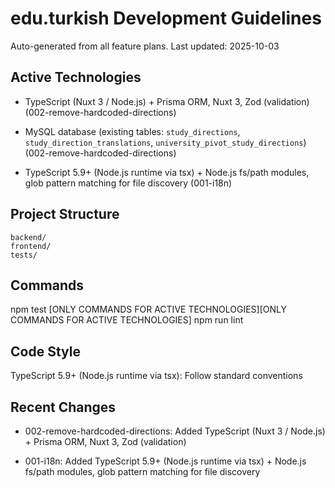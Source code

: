 # edu.turkish Development Guidelines

Auto-generated from all feature plans. Last updated: 2025-10-03

## Active Technologies
- TypeScript (Nuxt 3 / Node.js) + Prisma ORM, Nuxt 3, Zod (validation) (002-remove-hardcoded-directions)
- MySQL database (existing tables: `study_directions`, `study_direction_translations`, `university_pivot_study_directions`) (002-remove-hardcoded-directions)

- TypeScript 5.9+ (Node.js runtime via tsx) + Node.js fs/path modules, glob pattern matching for file discovery (001-i18n)

## Project Structure

```
backend/
frontend/
tests/
```

## Commands

npm test [ONLY COMMANDS FOR ACTIVE TECHNOLOGIES][ONLY COMMANDS FOR ACTIVE TECHNOLOGIES] npm run lint

## Code Style

TypeScript 5.9+ (Node.js runtime via tsx): Follow standard conventions

## Recent Changes
- 002-remove-hardcoded-directions: Added TypeScript (Nuxt 3 / Node.js) + Prisma ORM, Nuxt 3, Zod (validation)

- 001-i18n: Added TypeScript 5.9+ (Node.js runtime via tsx) + Node.js fs/path modules, glob pattern matching for file discovery

<!-- MANUAL ADDITIONS START -->
<!-- MANUAL ADDITIONS END -->
